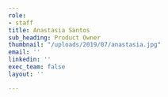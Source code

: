 ```yaml
---
role:
- staff
title: Anastasia Santos
sub_heading: Product Owner
thumbnail: "/uploads/2019/07/anastasia.jpg"
email: ''
linkedin: ''
exec_team: false
layout: ''

---
```


